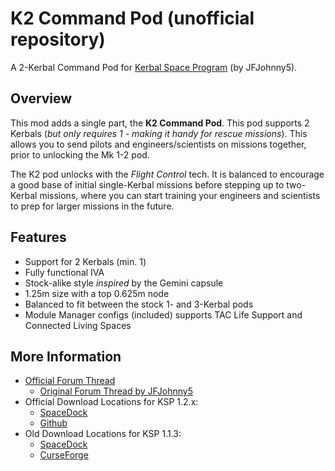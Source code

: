# K2 Command Pod (unofficial repository)
A 2-Kerbal Command Pod for [Kerbal Space Program][1] (by JFJohnny5).

## Overview
This mod adds a single part, the **K2 Command Pod**. This pod supports 2 Kerbals (*but only requires 1 - making it handy for rescue missions*). This allows you to send pilots and engineers/scientists on missions together, prior to unlocking the Mk 1-2 pod. 

The K2 pod unlocks with the *Flight Control* tech. It is balanced to encourage a good base of initial single-Kerbal missions before stepping up to two-Kerbal missions, where you can start training your engineers and scientists to prep for larger missions in the future.

## Features
* Support for 2 Kerbals (min. 1)
* Fully functional IVA
* Stock-alike style *inspired* by the Gemini capsule
* 1.25m size with a top 0.625m node
* Balanced to fit between the stock 1- and 3-Kerbal pods
* Module Manager configs (included) supports TAC Life Support and Connected Living Spaces

## More Information
* [Official Forum Thread][2]
  * [Original Forum Thread by JFJohnny5][2a]
* Official Download Locations for KSP 1.2.x:
  * [SpaceDock][3]
  * [Github][4]
* Old Download Locations for KSP 1.1.3:
  * [SpaceDock][5]
  * [CurseForge][6]


[1]: http://kerbalspaceprogram.com
[2]: http://forum.kerbalspaceprogram.com/index.php?/topic/155013-12-k2-command-pod-two-kerbal-stock-alike-pod/
[2a]: http://forum.kerbalspaceprogram.com/index.php?/topic/94581-112-k2-command-pod-two-kerbal-stock-alike-pod-v14/
[3]: http://spacedock.info/mod/1163/K2%20Command%20Pod%20Continued
[4]: https://github.com/linuxgurugamer/K2_Command_Pod
[5]: http://spacedock.info/mod/700/K2%20Command%20Pod
[6]: https://kerbal.curseforge.com/projects/k2-command-pod
